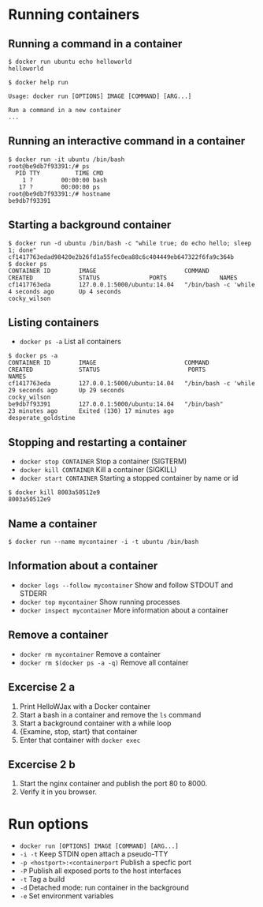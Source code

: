 # Running containers


## Running a command in a container

```
$ docker run ubuntu echo helloworld
helloworld
```

```
$ docker help run

Usage: docker run [OPTIONS] IMAGE [COMMAND] [ARG...]

Run a command in a new container
...
```


## Running an interactive command in a container

```
$ docker run -it ubuntu /bin/bash
root@be9db7f93391:/# ps
  PID TTY          TIME CMD
    1 ?        00:00:00 bash
   17 ?        00:00:00 ps
root@be9db7f93391:/# hostname
be9db7f93391
```


## Starting a background container

```
$ docker run -d ubuntu /bin/bash -c "while true; do echo hello; sleep 1; done"
cf1417763edad98420e2b26fd1a55fec0ea88c6c404449eb647322f6fa9c364b
$ docker ps
CONTAINER ID        IMAGE                         COMMAND                CREATED             STATUS              PORTS               NAMES
cf1417763eda        127.0.0.1:5000/ubuntu:14.04   "/bin/bash -c 'while   4 seconds ago       Up 4 seconds                            cocky_wilson
```


## Listing containers
* `docker ps -a` List all containers

```
$ docker ps -a
CONTAINER ID        IMAGE                         COMMAND                CREATED             STATUS                         PORTS               NAMES
cf1417763eda        127.0.0.1:5000/ubuntu:14.04   "/bin/bash -c 'while   29 seconds ago      Up 29 seconds                                      cocky_wilson
be9db7f93391        127.0.0.1:5000/ubuntu:14.04   "/bin/bash"            23 minutes ago      Exited (130) 17 minutes ago                        desperate_goldstine
```


## Stopping and restarting a container
* `docker stop CONTAINER` Stop a container (SIGTERM)
* `docker kill CONTAINER` Kill a container (SIGKILL)
* `docker start CONTAINER` Starting a stopped container by name or id

```
$ docker kill 8003a50512e9
8003a50512e9
```


## Name a container

```
$ docker run --name mycontainer -i -t ubuntu /bin/bash
```


## Information about a container
* `docker logs --follow mycontainer` Show and follow STDOUT and STDERR
* `docker top mycontainer` Show running processes
* `docker inspect mycontainer` More information about a container


## Remove a container
* `docker rm mycontainer` Remove a container
* `docker rm $(docker ps -a -q)` Remove all container


## Excercise 2 a

1. Print HelloWJax with a Docker container
2. Start a bash in a container and remove the `ls` command
3. Start a background container with a while loop
4. {Examine, stop, start} that container
5. Enter that container with `docker exec`


## Excercise 2 b

1. Start the nginx container and publish the port 80 to 8000.
2. Verify it in you browser.

# Run options

* `docker run [OPTIONS] IMAGE [COMMAND] [ARG...]`
* `-i -t` Keep STDIN open attach a pseudo-TTY
* `-p <hostport>:<containerport` Publish a specfic port
* `-P` Publish all exposed ports to the host interfaces
* `-t` Tag a build
* `-d` Detached mode: run container in the background
* `-e` Set environment variables


